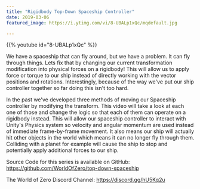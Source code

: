 ```yaml
---
title: "Rigidbody Top-Down Spaceship Controller"
date: 2019-03-06
featured_image: https://i.ytimg.com/vi/8-UBALp1xQc/mqdefault.jpg

---
```


{{% youtube id="8-UBALp1xQc" %}}

We have a spaceship that can fly around, but we have a problem. It can fly through things. Lets fix that by changing our current transformation modification into physical forces on a rigidbody! This will allow us to apply force or torque to our ship instead of directly working with the vector positions and rotations. Interestingly, because of the way we've put our ship controller together so far doing this isn't too hard.

In the past we've developed three methods of moving our Spaceship controller by modifying the transform. This video will take a look at each one of those and change the logic so that each of them can operate on a rigidbody instead. This will allow our spaceship controller to interact with Unity's Physics system so velocity and angular momentum are used instead of immediate frame-by-frame movement. It also means our ship will actually hit other objects in the world which means it can no longer fly through them. Colliding with a planet for example will cause the ship to stop and potentially apply additional forces to our ship.

Source Code for this series is available on GitHub: https://github.com/WorldOfZero/top-down-spaceship

The World of Zero Discord Channel: https://discord.gg/hU5Kq2u